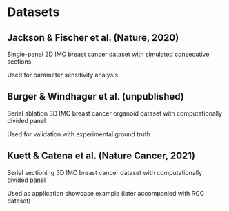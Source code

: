 # Datasets

## Jackson & Fischer et al. (Nature, 2020)

Single-panel 2D IMC breast cancer dataset with simulated consecutive sections

Used for parameter sensitivity analysis

## Burger & Windhager et al. (unpublished)

Serial ablation 3D IMC breast cancer organoid dataset with computationally divided panel

Used for validation with experimental ground truth

## Kuett & Catena et al. (Nature Cancer, 2021)

Serial sectioning 3D IMC breast cancer dataset with computationally divided panel

Used as application showcase example (later accompanied with RCC dataset)

